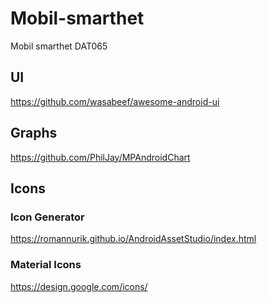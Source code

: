 # Mobil-smarthet
Mobil smarthet DAT065

## UI
https://github.com/wasabeef/awesome-android-ui

## Graphs
https://github.com/PhilJay/MPAndroidChart

## Icons

### Icon Generator
https://romannurik.github.io/AndroidAssetStudio/index.html

### Material Icons
https://design.google.com/icons/
